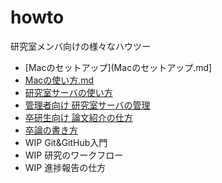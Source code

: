 # howto

研究室メンバ向けの様々なハウツー

- [Macのセットアップ](Macのセットアップ.md]
- [Macの使い方.md](Macの使い方.md)
- [研究室サーバの使い方](研究室サーバの使い方.md)
- [管理者向け 研究室サーバの管理](研究室サーバの管理.md)
- [卒研生向け 論文紹介の仕方](論文紹介の仕方.pdf)
- [卒論の書き方](卒論の書き方.pdf)
- WIP Git&GitHub入門
- WIP 研究のワークフロー
- WIP 進捗報告の仕方

